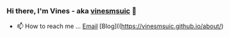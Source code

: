 ### Hi there, I'm Vines - aka [vinesmsuic](https://vinesmsuic.github.io/about/) 👋

- 📫 How to reach me ... [Email](mailto:wingfku2@gmail.com) [Blog]((https://vinesmsuic.github.io/about/)
